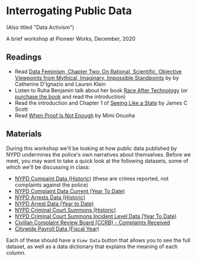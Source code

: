 # Interrogating Public Data

(Also titled "Data Activism")

A brief workshop at Pioneer Works, December, 2020

## Readings

* Read [Data Feminism, Chapter Two: On Rational, Scientific, Objective Viewpoints from Mythical, Imaginary, Impossible Standpoints](https://mitpressonpubpub.mitpress.mit.edu/pub/8tjbs2x5/release/2) by by Catherine D'Ignazio and Lauren Klein
* Listen to Ruha Benjamin talk about her book [Race After Technology](https://listen.datasociety.net/episodes/race-after-technology/transcript) (or [purchase the book](https://www.wiley.com/en-us/Race+After+Technology:+Abolitionist+Tools+for+the+New+Jim+Code-p-9781509526437) and read the introduction)
* Read the introduction and Chapter 1 of [Seeing Like a State](https://libcom.org/files/Seeing%20Like%20a%20State%20-%20James%20C.%20Scott.pdf) by James C Scott
* Read [When Proof Is Not Enough](https://fivethirtyeight.com/features/when-proof-is-not-enough/) by Mimi Onuoha


## Materials

During this workshop we'll be looking at how public data published by NYPD undermines the police's own narratives about themselves. Before we meet, you may want to take a quick look at the following datasets, some of which we'll be discussing in class:

* [NYPD Compaint Data (Historic)](https://data.cityofnewyork.us/Public-Safety/NYPD-Complaint-Data-Historic/qgea-i56i) (these are crimes reported, not complaints against the police)
* [NYPD Complaint Data Current (Year To Date)](https://data.cityofnewyork.us/Public-Safety/NYPD-Complaint-Data-Current-Year-To-Date-/5uac-w243)
* [NYPD Arrests Data (Historic)](https://data.cityofnewyork.us/Public-Safety/NYPD-Arrests-Data-Historic-/8h9b-rp9u)
* [NYPD Arrest Data (Year to Date)](https://data.cityofnewyork.us/Public-Safety/NYPD-Arrest-Data-Year-to-Date-/uip8-fykc)
* [NYPD Criminal Court Summons (Historic)](https://data.cityofnewyork.us/Public-Safety/NYPD-Criminal-Court-Summons-Historic-/sv2w-rv3k)
* [NYPD Criminal Court Summons Incident Level Data (Year To Date)](https://data.cityofnewyork.us/Public-Safety/NYPD-Criminal-Court-Summons-Incident-Level-Data-Ye/mv4k-y93f)
* [Civilian Complaint Review Board (CCRB) - Complaints Received](https://data.cityofnewyork.us/Public-Safety/Civilian-Complaint-Review-Board-CCRB-Complaints-Re/63nx-cpi9)
* [Citywide Payroll Data (Fiscal Year)](https://data.cityofnewyork.us/City-Government/Citywide-Payroll-Data-Fiscal-Year-/k397-673e)

Each of these should have a `View Data` button that allows you to see the full dataset, as well as a data dictionary that explains the meaning of each column.
